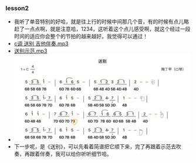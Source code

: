 ### lesson2
-   我听了单音特别的好哈，就是往上行的时候中间那几个音，有的时候有点儿略赶了一点点啊，就是注意哈，1234，这听着这个点儿感受啊，就这个经过一段时间的适应你会整个的节拍的越来越好。我觉得可以通过！
-   [c调 送别 吉他伴奏.mp3](./c调%20送别%20吉他伴奏.mp3)
-   [送别示范.mp3](./送别示范.mp3)
-   <img src="./20200728114013.jpg" />
-   下一步呢，是《送别》，可以先看着简谱把它顺下来，完了再跟着示范去吹奏，再跟着伴奏，我可以给你听听细节哈。